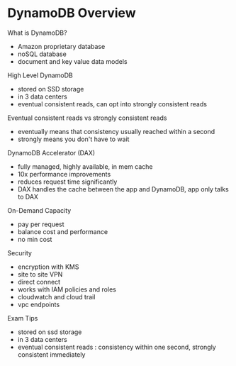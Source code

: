 # DynamoDB Overview

What is DynamoDB?
- Amazon proprietary database
- noSQL database
- document and key value data models

High Level DynamoDB
- stored on SSD storage
- in 3 data centers
- eventual consistent reads, can opt into strongly consistent reads

Eventual consistent reads vs strongly consistent reads
- eventually means that consistency usually reached within a second
- strongly means you don't have to wait

DynamoDB Accelerator (DAX)
- fully managed, highly available, in mem cache
- 10x performance improvements
- reduces request time significantly
- DAX handles the cache between the app and DynamoDB, app only talks to DAX

On-Demand Capacity
- pay per request
- balance cost and performance
- no min cost

Security
- encryption with KMS
- site to site VPN
- direct connect
- works with IAM policies and roles
- cloudwatch and cloud trail
- vpc endpoints

Exam Tips
- stored on ssd storage
- in 3 data centers
- eventual consistent reads : consistency within one second, strongly consistent immediately